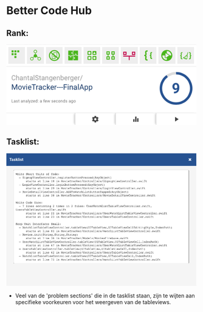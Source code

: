 # Better Code Hub

## Rank:

<img src=https://github.com/ChantalStangenberger/MovieTracker---FinalApp/blob/master/doc/BetterCodeHub%20-%20rank.png width="500">

## Tasklist:

<img src=https://github.com/ChantalStangenberger/MovieTracker---FinalApp/blob/master/doc/BetterCodeHub%20-%20tasklist.png width="500">

* Veel van de 'problem sections' die in de tasklist staan, zijn te wijten aan specifieke voorkeuren voor het weergeven van de tableviews.

